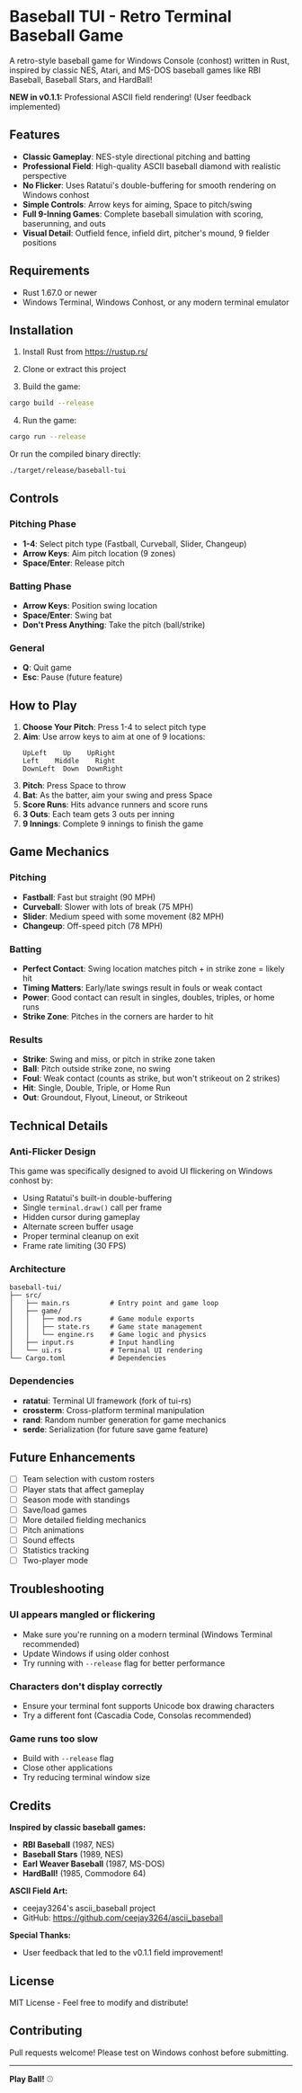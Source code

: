 # Baseball TUI - Retro Terminal Baseball Game

A retro-style baseball game for Windows Console (conhost) written in Rust, inspired by classic NES, Atari, and MS-DOS baseball games like RBI Baseball, Baseball Stars, and HardBall!

**NEW in v0.1.1:** Professional ASCII field rendering! (User feedback implemented)

## Features

- **Classic Gameplay**: NES-style directional pitching and batting
- **Professional Field**: High-quality ASCII baseball diamond with realistic perspective
- **No Flicker**: Uses Ratatui's double-buffering for smooth rendering on Windows conhost
- **Simple Controls**: Arrow keys for aiming, Space to pitch/swing
- **Full 9-Inning Games**: Complete baseball simulation with scoring, baserunning, and outs
- **Visual Detail**: Outfield fence, infield dirt, pitcher's mound, 9 fielder positions

## Requirements

- Rust 1.67.0 or newer
- Windows Terminal, Windows Conhost, or any modern terminal emulator

## Installation

1. Install Rust from https://rustup.rs/

2. Clone or extract this project

3. Build the game:
```bash
cargo build --release
```

4. Run the game:
```bash
cargo run --release
```

Or run the compiled binary directly:
```bash
./target/release/baseball-tui
```

## Controls

### Pitching Phase
- **1-4**: Select pitch type (Fastball, Curveball, Slider, Changeup)
- **Arrow Keys**: Aim pitch location (9 zones)
- **Space/Enter**: Release pitch

### Batting Phase
- **Arrow Keys**: Position swing location
- **Space/Enter**: Swing bat
- **Don't Press Anything**: Take the pitch (ball/strike)

### General
- **Q**: Quit game
- **Esc**: Pause (future feature)

## How to Play

1. **Choose Your Pitch**: Press 1-4 to select pitch type
2. **Aim**: Use arrow keys to aim at one of 9 locations:
   ```
   UpLeft    Up    UpRight
   Left    Middle    Right
   DownLeft  Down  DownRight
   ```
3. **Pitch**: Press Space to throw
4. **Bat**: As the batter, aim your swing and press Space
5. **Score Runs**: Hits advance runners and score runs
6. **3 Outs**: Each team gets 3 outs per inning
7. **9 Innings**: Complete 9 innings to finish the game

## Game Mechanics

### Pitching
- **Fastball**: Fast but straight (90 MPH)
- **Curveball**: Slower with lots of break (75 MPH)
- **Slider**: Medium speed with some movement (82 MPH)
- **Changeup**: Off-speed pitch (78 MPH)

### Batting
- **Perfect Contact**: Swing location matches pitch + in strike zone = likely hit
- **Timing Matters**: Early/late swings result in fouls or weak contact
- **Power**: Good contact can result in singles, doubles, triples, or home runs
- **Strike Zone**: Pitches in the corners are harder to hit

### Results
- **Strike**: Swing and miss, or pitch in strike zone taken
- **Ball**: Pitch outside strike zone, no swing
- **Foul**: Weak contact (counts as strike, but won't strikeout on 2 strikes)
- **Hit**: Single, Double, Triple, or Home Run
- **Out**: Groundout, Flyout, Lineout, or Strikeout

## Technical Details

### Anti-Flicker Design
This game was specifically designed to avoid UI flickering on Windows conhost by:
- Using Ratatui's built-in double-buffering
- Single `terminal.draw()` call per frame
- Hidden cursor during gameplay
- Alternate screen buffer usage
- Proper terminal cleanup on exit
- Frame rate limiting (30 FPS)

### Architecture
```
baseball-tui/
├── src/
│   ├── main.rs          # Entry point and game loop
│   ├── game/
│   │   ├── mod.rs       # Game module exports
│   │   ├── state.rs     # Game state management
│   │   └── engine.rs    # Game logic and physics
│   ├── input.rs         # Input handling
│   └── ui.rs            # Terminal UI rendering
└── Cargo.toml           # Dependencies
```

### Dependencies
- **ratatui**: Terminal UI framework (fork of tui-rs)
- **crossterm**: Cross-platform terminal manipulation
- **rand**: Random number generation for game mechanics
- **serde**: Serialization (for future save game feature)

## Future Enhancements

- [ ] Team selection with custom rosters
- [ ] Player stats that affect gameplay
- [ ] Season mode with standings
- [ ] Save/load games
- [ ] More detailed fielding mechanics
- [ ] Pitch animations
- [ ] Sound effects
- [ ] Statistics tracking
- [ ] Two-player mode

## Troubleshooting

### UI appears mangled or flickering
- Make sure you're running on a modern terminal (Windows Terminal recommended)
- Update Windows if using older conhost
- Try running with `--release` flag for better performance

### Characters don't display correctly
- Ensure your terminal font supports Unicode box drawing characters
- Try a different font (Cascadia Code, Consolas recommended)

### Game runs too slow
- Build with `--release` flag
- Close other applications
- Try reducing terminal window size

## Credits

**Inspired by classic baseball games:**
- **RBI Baseball** (1987, NES)
- **Baseball Stars** (1989, NES)
- **Earl Weaver Baseball** (1987, MS-DOS)
- **HardBall!** (1985, Commodore 64)

**ASCII Field Art:**
- ceejay3264's ascii_baseball project
- GitHub: https://github.com/ceejay3264/ascii_baseball

**Special Thanks:**
- User feedback that led to the v0.1.1 field improvement!

## License

MIT License - Feel free to modify and distribute!

## Contributing

Pull requests welcome! Please test on Windows conhost before submitting.

---

**Play Ball!** ⚾